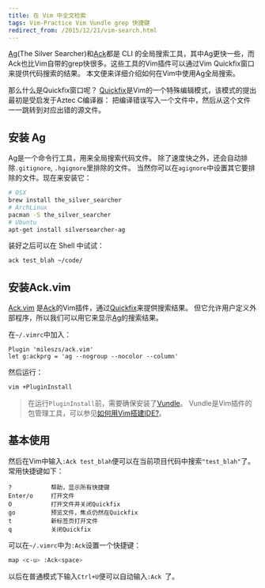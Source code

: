 ```yaml
---
title: 在 Vim 中全文检索
tags: Vim-Practice Vim Vundle grep 快捷键
redirect_from: /2015/12/21/vim-search.html
---
```


[Ag][ag](The Silver Searcher)和[Ack][ack]都是 CLI 的全局搜索工具，其中Ag更快一些，而Ack也比Vim自带的grep快很多。这些工具的Vim插件可以通过Vim Quickfix窗口来提供代码搜索的结果。
本文便来详细介绍如何在Vim中使用Ag全局搜索。

那么什么是Quickfix窗口呢？
[Quickfix][quickfix]是Vim的一个特殊编辑模式，该模式的提出最初是受启发于Aztec C编译器：
把编译错误写入一个文件中，然后从这个文件一一跳转到对应出错的源文件。

<!--more-->

## 安装 Ag

Ag是一个命令行工具，用来全局搜索代码文件。
除了速度快之外，还会自动排除`.gitignore`, `.hgignore`里排除的文件。
当然你可以在`agignore`中设置其它要排除的文件。现在来安装它：

```bash
# OSX
brew install the_silver_searcher
# ArchLinux
pacman -S the_silver_searcher
# Ubuntu
apt-get install silversearcher-ag
```

装好之后可以在 Shell 中试试：

```bash
ack test_blah ~/code/
```

## 安装Ack.vim

[Ack.vim][ack.vim] 是[Ack][ack]的Vim插件，通过[Quickfix][quickfix]来提供搜索结果。
但它允许用户定义外部程序，所以我们可以用它来显示[Ag][ag]的搜索结果。

在`~/.vimrc`中加入：

```vim
Plugin 'mileszs/ack.vim'
let g:ackprg = 'ag --nogroup --nocolor --column'
```

然后运行：

```bash
vim +PluginInstall
```

> 在运行`PluginInstall`前，需要确保安装了[Vundle][vundle]。
> Vundle是Vim插件的包管理工具，可以参见[如何用Vim搭建IDE?][vim-ide]。

## 基本使用

然后在Vim中输入`:Ack test_blah`便可以在当前项目代码中搜索`"test_blah"`了。
常用快捷键如下：

```
?           帮助，显示所有快捷键
Enter/o     打开文件
O           打开文件并关闭Quickfix
go          预览文件，焦点仍然在Quickfix
t           新标签页打开文件
q           关闭Quickfix
```

可以在`~/.vimrc`中为`:Ack`设置一个快捷键：

```bash
map <c-u> :Ack<space>
```

以后在普通模式下输入`Ctrl+U`便可以自动输入`:Ack `了。

[ag]: http://en.wikipedia.org/wiki/Silver
[ack]: http://beyondgrep.com/
[ack.vim]: https://github.com/mileszs/ack.vim
[quickfix]: http://vimdoc.sourceforge.net/htmldoc/quickfix.html#quickfix
[vundle]: github.com/gmarik/vundle
[vim-ide]: /2015/11/04/vim-ide.html

